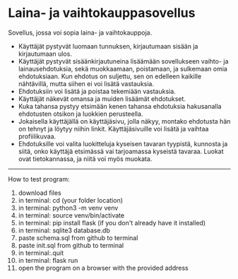# Laina- ja vaihtokauppasovellus

Sovellus, jossa voi sopia laina- ja vaihtokauppoja.

- Käyttäjät pystyvät luomaan tunnuksen, kirjautumaan sisään ja kirjautumaan ulos.
- Käyttäjät pystyvät sisäänkirjautuneina lisäämään sovellukseen vaihto- ja lainausehdotuksia, sekä muokkaamaan, poistamaan, ja sulkemaan omia ehdotuksiaan. Kun ehdotus on suljettu, sen on edelleen kaikille nähtävillä, mutta siihen ei voi lisätä vastauksia.
- Ehdotuksiin voi lisätä ja poistaa tekemiään vastauksia.
- Käyttäjät näkevät omansa ja muiden lisäämät ehdotukset.
- Kuka tahansa pystyy etsimään kenen tahansa ehdotuksia hakusanalla ehdotusten otsikon ja luokkien perusteella.
- Jokaisella käyttäjällä on käyttäjäsivu, jolla näkyy, montako ehdotusta hän on tehnyt ja löytyy niihin linkit. Käyttäjäsivuille voi lisätä ja vaihtaa profiilikuvaa.
- Ehdotuksille voi valita luokitteluja kyseisen tavaran tyypistä, kunnosta ja siitä, onko käyttäjä etsimässä vai tarjoamassa kyseistä tavaraa. Luokat ovat tietokannassa, ja niitä voi myös muokata.

---------------------------------------------------------------------------------------------
How to test program:

1. download files
2. in terminal: cd (your folder location)
3. in terminal: python3 -m venv venv
4. in terminal: source venv/bin/activate
5. in terminal: pip install flask (if you don't already have it installed)
6. in terminal: sqlite3 database.db
7. paste schema.sql from github to terminal
8. paste init.sql from github to terminal
9. in terminal:.quit
10. in terminal: flask run
11. open the program on a browser with the provided address
